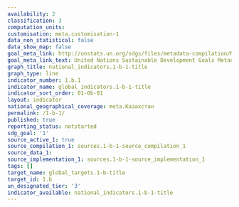 ```yaml
---
availability: 2
classification: 3
computation_units:
customisation: meta.customisation-1
data_non_statistical: false
data_show_map: false
goal_meta_link: http://unstats.un.org/sdgs/files/metadata-compilation/Metadata-Goal-1.pdf
goal_meta_link_text: United Nations Sustainable Development Goals Metadata (pdf 894kB)
graph_title: national_indicators.1-b-1-title
graph_type: line
indicator_number: 1.b.1
indicator_name: global_indicators.1-b-1-title
indicator_sort_order: 01-0b-01
layout: indicator
national_geographical_coverage: meta.Казахстан
permalink: /1-b-1/
published: true
reporting_status: notstarted
sdg_goal: '1'
source_active_1: true
source_compilation_1: sources.1-b-1-source_compilation_1
source_data_1:
source_implementation_1: sources.1-b-1-source_implementation_1
tags: []
target_name: global_targets.1-b-title
target_id: 1.b
un_designated_tier: '3'
indicator_available: national_indicators.1-b-1-title
---
```

